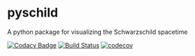# pyschild
A python package for visualizing the Schwarzschild spacetime

[![Codacy Badge](https://app.codacy.com/project/badge/Grade/d98d0764f7dc49e2b81b2435205411a0)](https://www.codacy.com/gh/pyschild/pyschild?utm_source=github.com&amp;utm_medium=referral&amp;utm_content=pyschild/pyschild&amp;utm_campaign=Badge_Grade)
[![Build Status](https://travis-ci.com/pyschild/pyschild.svg?branch=master)](https://travis-ci.com/pyschild/pyschild)
[![codecov](https://codecov.io/gh/pyschild/pyschild/branch/master/graph/badge.svg)](https://codecov.io/gh/pyschild/pyschild)
